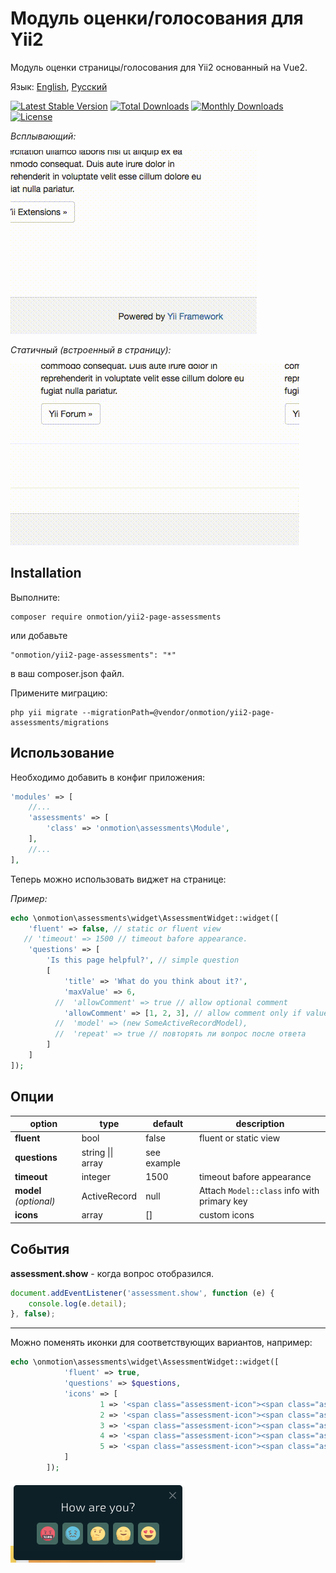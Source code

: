 # Модуль оценки/голосования для Yii2
Модуль оценки страницы/голосования для Yii2 основанный на Vue2.

Язык: [English](README.md), [Русский](README.ru.md)

[![Latest Stable Version](https://poser.pugx.org/onmotion/yii2-page-assessments/v/stable)](https://packagist.org/packages/onmotion/yii2-page-assessments)
[![Total Downloads](https://poser.pugx.org/onmotion/yii2-page-assessments/downloads)](https://packagist.org/packages/onmotion/yii2-page-assessments)
[![Monthly Downloads](https://poser.pugx.org/onmotion/yii2-page-assessments/d/monthly)](https://packagist.org/packages/onmotion/yii2-page-assessments)
[![License](https://poser.pugx.org/onmotion/yii2-page-assessments/license)](https://packagist.org/packages/onmotion/yii2-page-assessments)

*Всплывающий:*

![fluent](https://github.com/onmotion/yii2-page-assessments/blob/docs/docs/fluent.gif?raw=true)

*Статичный (встроенный в страницу):*

![fluent](https://github.com/onmotion/yii2-page-assessments/blob/docs/docs/static.gif?raw=true)

Installation
--

Выполните:

    composer require onmotion/yii2-page-assessments

или добавьте 

    "onmotion/yii2-page-assessments": "*"

в ваш composer.json файл.

Примените миграцию:

    php yii migrate --migrationPath=@vendor/onmotion/yii2-page-assessments/migrations

Использование
--

Необходимо добавить в конфиг приложения:

```php
'modules' => [
    //...
    'assessments' => [
        'class' => 'onmotion\assessments\Module',
    ],
    //...
],
```

Теперь можно использовать виджет на странице:

*Пример:*

```php
echo \onmotion\assessments\widget\AssessmentWidget::widget([
    'fluent' => false, // static or fluent view
   // 'timeout' => 1500 // timeout bafore appearance.
    'questions' => [
        'Is this page helpful?', // simple question
        [
            'title' => 'What do you think about it?',
            'maxValue' => 6, 
          //  'allowComment' => true // allow optional comment
            'allowComment' => [1, 2, 3], // allow comment only if value is 1, 2 or 3.
          //  'model' => (new SomeActiveRecordModel),
          //  'repeat' => true // повторять ли вопрос после ответа
        ]
    ]
]);
```
Опции
--

| option     | type | default  | description |
| --------   | --------  | --------  | --------  |
| **fluent**     | bool     | false    | fluent or static view  |
| **questions**   | string \|\| array   | see example | 
| **timeout** | integer | 1500 | timeout bafore appearance |
| **model** _(optional)_   | ActiveRecord   | null | Attach `Model::class` info with primary key  |
| **icons** | array | [] | custom icons |


События
--

**assessment.show** - когда вопрос отобразился.

```javascript
document.addEventListener('assessment.show', function (e) {
    console.log(e.detail);
}, false);
```
---

Можно поменять иконки для соответствующих вариантов, например:

```php
echo \onmotion\assessments\widget\AssessmentWidget::widget([
            'fluent' => true,
            'questions' => $questions,
            'icons' => [
                    1 => '<span class="assessment-icon"><span class="assessment-icon__angry"></span></span>',
                    2 => '<span class="assessment-icon"><span class="assessment-icon__sad"></span></span>',
                    3 => '<span class="assessment-icon"><span class="assessment-icon__thinking"></span></span>',
                    4 => '<span class="assessment-icon"><span class="assessment-icon__happy"></span></span>',
                    5 => '<span class="assessment-icon"><span class="assessment-icon__in-love"></span></span>',
            ]
        ]);
```

![icons](https://github.com/onmotion/yii2-page-assessments/blob/docs/docs/icons.png?raw=true)
